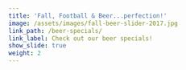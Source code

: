 ```yaml
---
title: 'Fall, Football & Beer...perfection!'
image: /assets/images/fall-beer-slider-2017.jpg
link_path: /beer-specials/
link_label: Check out our beer specials!
show_slide: true
weight: 2
---
```


